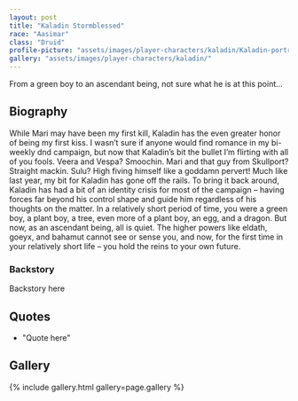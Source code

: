 ```yaml
---
layout: post
title: "Kaladin Stormblessed"
race: "Aasimar"
class: "Druid"
profile-picture: "assets/images/player-characters/kaladin/Kaladin-portrait-transparent-BG.webp"
gallery: "assets/images/player-characters/kaladin/"
---
```


<!-- Character tagline -->
From a green boy to an ascendant being, not sure what he is at this point...

## Biography

While Mari may have been my first kill, Kaladin has the even greater honor of being my first kiss. I wasn’t sure if anyone would find romance in my bi-weekly dnd campaign, but now that Kaladin’s bit the bullet I’m flirting with all of you fools. Veera and Vespa? Smoochin. Mari and that guy from Skullport? Straight mackin. Sulu? High fiving himself like a goddamn pervert! Much like last year, my bit for Kaladin has gone off the rails. To bring it back around, Kaladin has had a bit of an identity crisis for most of the campaign – having forces far beyond his control shape and guide him regardless of his thoughts on the matter. In a relatively short period of time, you were a green boy, a plant boy, a tree, even more of a plant boy, an egg, and a dragon. But now, as an ascendant being, all is quiet. The higher powers like eldath, goeyx, and bahamut cannot see or sense you, and now, for the first time in your relatively short life – you hold the reins to your own future.

### Backstory

Backstory here

## Quotes

- "Quote here"
  
## Gallery

{% include gallery.html gallery=page.gallery %}
